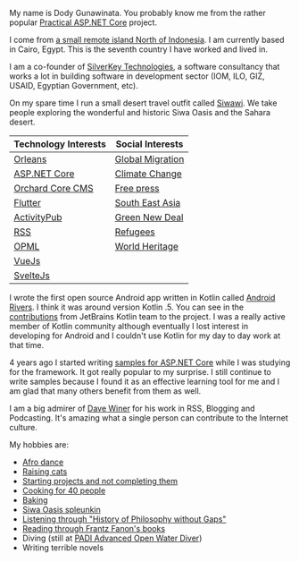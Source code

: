 My name is Dody Gunawinata. You probably know me from the rather popular [Practical ASP.NET Core](https://github.com/dodyg/practical-aspnetcore) project.

I come from [a small remote island North of Indonesia](https://www.google.com/maps/place/Tarakan,+Tarakan+City,+East+Kalimantan,+Indonesia/@-2.2741662,107.61995,5.33z/data=!4m5!3m4!1s0x32138bb6231349ad:0xe8d9849640f31b7e!8m2!3d3.3273599!4d117.5785049). I am currently based in Cairo, Egypt. This is the seventh country I have worked and lived in.

I am a co-founder of [SilverKey Technologies](https://www.silverkeytech.com/), a software consultancy that works a lot in building software in development sector (IOM, ILO, GIZ, USAID, Egyptian Government, etc). 

On my spare time I run a small desert travel outfit called [Siwawi](https://siwawi.com/). We take people exploring the wonderful and historic Siwa Oasis and the Sahara desert.

|Technology Interests | Social Interests |
| -- | -- |
| [Orleans](https://github.com/dotnet/orleans/) | [Global Migration](https://www.iom.int/global-migration-trends)|
| [ASP.NET Core](https://github.com/dotnet/aspnetcore/) | [Climate Change](https://www.ipcc.ch/)|
| [Orchard Core CMS](https://github.com/OrchardCMS/OrchardCore) | [Free press](https://rsf.org/en)|
| [Flutter](https://github.com/flutter/flutter) | [South East Asia](https://newnaratif.com/)  |
| [ActivityPub](https://www.w3.org/TR/activitypub/) | [Green New Deal](https://www.sunrisemovement.org/green-new-deal) |
| [RSS](https://validator.w3.org/feed/docs/rss2.html) | [Refugees](http://stars-egypt.org/) |
| [OPML](https://en.wikipedia.org/wiki/OPML) | [World Heritage](https://whc.unesco.org/en/) |
| [VueJs](https://github.com/vuejs/vue) ||
| [SvelteJs](https://github.com/sveltejs/svelte) ||


I wrote the first open source Android app written in Kotlin called [Android Rivers](https://github.com/dodyg/AndroidRivers). I think it was around version Kotlin .5. You can see in the [contributions](https://github.com/dodyg/AndroidRivers/graphs/contributors) from JetBrains Kotlin team to the project. I was a really active member of Kotlin community although eventually I lost interest in developing for Android and I couldn't use Kotlin for my day to day work at that time.

4 years ago I started writing [samples for ASP.NET Core](https://github.com/dodyg/practical-aspnetcore) while I was studying for the framework. It got really popular to my surprise. I still continue to write samples because I found it as an effective learning tool for me and I am glad that many others benefit from them as well.

I am a big admirer of [Dave Winer](http://scripting.com/) for his work in RSS, Blogging and Podcasting. It's amazing what a single person can contribute to the Internet culture. 

My hobbies are:
- [Afro dance](https://twitter.com/dodyg/status/1235651881701191680)
- [Raising cats](https://twitter.com/dodyg/status/1248128875948892160)
- [Starting projects and not completing them](https://github.com/dodyg)
- [Cooking for 40 people](https://twitter.com/dodyg/status/1139790693591846912)
- [Baking](https://twitter.com/dodyg/status/1074002311918292995)
- [Siwa Oasis spleunkin](https://twitter.com/dodyg/status/1119610456757420032)
- [Listening through "History of Philosophy without Gaps"](https://historyofphilosophy.net/)
- [Reading through Frantz Fanon's books](https://plato.stanford.edu/entries/frantz-fanon/)
- Diving (still at [PADI Advanced Open Water Diver](https://www.padi.com/courses/advanced-open-water))
- Writing terrible novels
